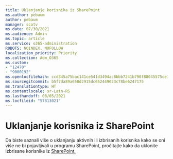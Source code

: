 ```yaml
---
title: Uklanjanje korisnika iz SharePoint
ms.author: pebaum
author: pebaum
manager: scotv
ms.date: 07/30/2021
ms.audience: Admin
ms.topic: article
ms.service: o365-administration
ROBOTS: NOINDEX, NOFOLLOW
localization_priority: Priority
ms.collection: Adm_O365
ms.custom:
- "12470"
- "9000192"
ms.openlocfilehash: ccd345a75bac141ce541d3494ac8bbb7241b790f88045575ce1fb676320150f4
ms.sourcegitcommit: b5f7da89a650d2915dc652449623c78be6247175
ms.translationtype: HT
ms.contentlocale: sr-Latn-RS
ms.lasthandoff: 08/05/2021
ms.locfileid: "57813021"
---
```

# <a name="remove-users-from-sharepoint"></a>Uklanjanje korisnika iz SharePoint

Da biste saznali više o uklanjanju aktivnih ili izbrisanih korisnika kako se oni više ne bi pojavljivali u programu SharePoint, pročitajte kako da uklonite izbrisane korisnike iz [SharePoint.](/sharepoint/remove-users)



